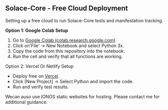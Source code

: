 ## Solace-Core - Free Cloud Deployment
Setting up a free cloud to run Solace-Core tests and manifestation tracking.

__Option 1: Google Colab Setup__
1. Go to [Google Colab (colab.research.google.com)](https://colab.research.google.com/)
 2. Click on'File' -> New Notebook and select Python 3x. 
3. Copy the code from this repository into the notebook. 
4. Run the cell and verify that all functions are working.

Option 2: Vercel Or Netlify Setup
- Deploy free on [Vercel](https://vercel.com).
- Click [New Project] -> Select Python and import the code.
- Run and verify test results.

Wecan auso use IONOS static websites for hosting. Please contact me for additional guidance. 

